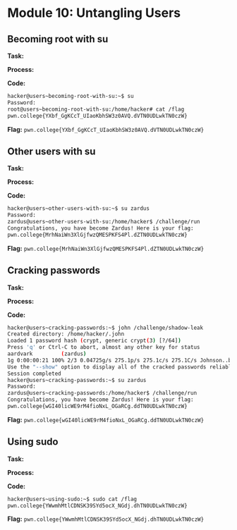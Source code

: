 # Module 10: Untangling Users
## Becoming root with su

**Task:** 

**Process:** 

**Code:**</br>
```bash
hacker@users~becoming-root-with-su:~$ su
Password:
root@users~becoming-root-with-su:/home/hacker# cat /flag
pwn.college{YXbf_GgKCcT_UIaoKbhSW3z0AVQ.dVTN0UDLwkTN0czW}
```


**Flag:** `pwn.college{YXbf_GgKCcT_UIaoKbhSW3z0AVQ.dVTN0UDLwkTN0czW}`
</br>

## Other users with su

**Task:** 

**Process:** 

**Code:**</br>
```bash
hacker@users~other-users-with-su:~$ su zardus
Password:
zardus@users~other-users-with-su:/home/hacker$ /challenge/run
Congratulations, you have become Zardus! Here is your flag:
pwn.college{MrhNaiWn3XlGjfwzQMESPKFS4Pl.dZTN0UDLwkTN0czW}
```


**Flag:** `pwn.college{MrhNaiWn3XlGjfwzQMESPKFS4Pl.dZTN0UDLwkTN0czW}`
</br>

## Cracking passwords

**Task:** 

**Process:** 

**Code:**</br>
```bash
hacker@users~cracking-passwords:~$ john /challenge/shadow-leak
Created directory: /home/hacker/.john
Loaded 1 password hash (crypt, generic crypt(3) [?/64])
Press 'q' or Ctrl-C to abort, almost any other key for status
aardvark         (zardus)
1g 0:00:00:21 100% 2/3 0.04725g/s 275.1p/s 275.1c/s 275.1C/s Johnson..buzz
Use the "--show" option to display all of the cracked passwords reliably
Session completed
hacker@users~cracking-passwords:~$ su zardus
Password:
zardus@users~cracking-passwords:/home/hacker$ /challenge/run
Congratulations, you have become Zardus! Here is your flag:
pwn.college{wGI40licWE9rM4fioNxL_OGaRCg.ddTN0UDLwkTN0czW}
```


**Flag:** `pwn.college{wGI40licWE9rM4fioNxL_OGaRCg.ddTN0UDLwkTN0czW}`
</br>

## Using sudo

**Task:** 

**Process:** 

**Code:**</br>
```bash
hacker@users~using-sudo:~$ sudo cat /flag
pwn.college{YWwmhMtlCDNSK39SYd5ocX_NGdj.dhTN0UDLwkTN0czW}
```


**Flag:** `pwn.college{YWwmhMtlCDNSK39SYd5ocX_NGdj.dhTN0UDLwkTN0czW}`
</br>
